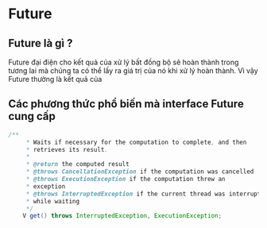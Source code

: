 # Future
## Future là gì ?
Future đại điện cho kết quả của xử lý bất đồng bộ sẽ hoàn thành trong tương lai
mà chúng ta có thể lấy ra giá trị của nó khi xử lý hoàn thành.
Vì vậy Future thường là kết quả của 
## Các phương thức phổ biến mà interface Future cung cấp
```java
/**
     * Waits if necessary for the computation to complete, and then
     * retrieves its result.
     *
     * @return the computed result
     * @throws CancellationException if the computation was cancelled
     * @throws ExecutionException if the computation threw an
     * exception
     * @throws InterruptedException if the current thread was interrupted
     * while waiting
     */
    V get() throws InterruptedException, ExecutionException;

```
